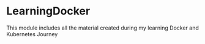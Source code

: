 # LearningDocker
This module includes all the material created during my learning Docker and Kubernetes Journey
